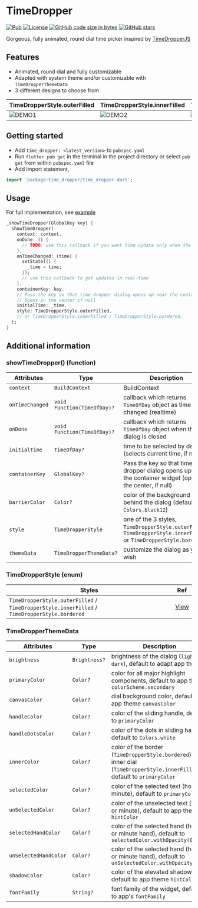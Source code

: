 # TimeDropper

[![Pub](https://img.shields.io/pub/v/time_dropper.svg)](https://pub.dartlang.org/packages/time_dropper)
[![License](https://img.shields.io/badge/licence-Apache2-green.svg)](https://github.com/rajyadavnp/time_dropper/blob/main/LICENSE)
[![GitHub code size in bytes](https://img.shields.io/github/languages/code-size/rajyadavnp/time_dropper.svg)](https://github.com/rajyadavnp/time_dropper)
[![GitHub stars](https://img.shields.io/github/stars/rajyadavnp/time_dropper.svg?style=social)](https://github.com/rajyadavnp/time_dropper)

Gorgeous, fully animated, round dial time picker inspired
by [TimeDropperJS](https://felixg.io/products/timedropper-jquery)

## Features

- Animated, round dial and fully customizable
- Adapted with system theme and/or customizable with `TimeDropperThemeData`
- 3 different designs to choose from

| TimeDropperStyle.outerFilled | TimeDropperStyle.innerFilled | TimeDropperStyle.bordered |
|--------|--------|--------|
|![DEMO1](https://raw.githubusercontent.com/rajyadavnp/time_dropper/main/demo/style1.gif)|![DEMO2](https://raw.githubusercontent.com/rajyadavnp/time_dropper/main/demo/style2.gif)|![DEMO3](https://raw.githubusercontent.com/rajyadavnp/time_dropper/main/demo/style3.gif)|

## Getting started

- Add ```time_dropper: <latest_version>``` to ```pubspec.yaml```
- Run ```flutter pub get``` in the terminal in the project directory or select ```pub get``` from
  within   ```pubspec.yaml``` file
- Add import statement,

```dart
import 'package:time_dropper/time_dropper.dart';
```

## Usage

For full implementation, see [example](https://github.com/rajyadavnp/time_dropper/tree/main/example)

```dart
_showTimeDropper(GlobalKey key) {
  showTimeDropper(
    context: context,
    onDone: () {
      // TODO: use this callback if you want time update only when the time dropper window closes 
    },
    onTimeChanged: (time) {
      setState(() {
        _time = time;
      });
      // use this callback to get updates in real-time
    },
    containerKey: key,
    // Pass the key so that time dropper dialog opens up near the container widget 
    // Opens in the center if null
    initialTime: _time,
    style: TimeDropperStyle.outerFilled,
    // or TimeDropperStyle.innerFilled / TimeDropperStyle.bordered,
  );
}
```

## Additional information

### showTimeDropper() (function)

| Attributes | Type | Description |
| ---------- | ---- | ----------- |
| `context` | `BuildContext` | BuildContext |
| `onTimeChanged` | `void Function(TimeOfDay)?` | callback which returns `TimeOfDay` object as time is changed (realtime) |
| `onDone` | `void Function(TimeOfDay)?` | callback which returns `TimeOfDay` object when the dialog is closed  |
| `initialTime` | `TimeOfDay?` | time to be selected by default (selects current time, if null) |
| `containerKey` | `GlobalKey?` | Pass the key so that time dropper dialog opens up near the container widget (opens in the center, if null) |
| `barrierColor` | `Color?` | color of the background behind the dialog (default: `Colors.black12`) |
| `style` | `TimeDropperStyle` | one of the 3 styles, `TimeDropperStyle.outerFilled`, `TimeDropperStyle.innerFilled` or `TimeDropperStyle.bordered` |
| `themeData` | `TimeDropperThemeData?` | customize the dialog as you wish |

### TimeDropperStyle (enum)

| Styles | Ref |
| ----- | --- |
| `TimeDropperStyle.outerFilled` / `TimeDropperStyle.innerFilled` / `TimeDropperStyle.bordered` | [View](#features) |

### TimeDropperThemeData

| Attributes | Type | Description |
| ---------- | ---- | ----------- |
| `brightness` | `Brightness?` | brightness of the dialog (`light` or `dark`), default to adapt app theme |
| `primaryColor` | `Color?` | color for all major highlight components, default to app theme `colorScheme.secondary` |
| `canvasColor` | `Color?` | dial background color, default to app theme `canvasColor` |
| `handleColor` | `Color?` | color of the sliding handle, default to `primaryColor` |
| `handleDotsColor` | `Color?` | color of the dots in sliding handle, default to `Colors.white` |
| `innerColor` | `Color?` | color of the border (`TimeDropperStyle.bordered`) or inner dial (`TimeDropperStyle.innerFilled`), default to `primaryColor` |
| `selectedColor` | `Color?` | color of the selected text (hour or minute), default to `primaryColor` |
| `unSelectedColor` | `Color?` | color of the unselected text (hour or minute), default to app theme `hintColor` |
| `selectedHandColor` | `Color?` | color of the selected hand (hour or minute hand), default to `selectedColor.withOpacity(0.5)` |
| `unSelectedHandColor` | `Color?` | color of the selected hand (hour or minute hand), default to `unSelectedColor.withOpacity(0.5)` |
| `shadowColor` | `Color?` | color of the elevated shadow, default to app theme `hintColor` |
| `fontFamily` | `String?` | font family of the widget, default to app's `fontFamily` |
